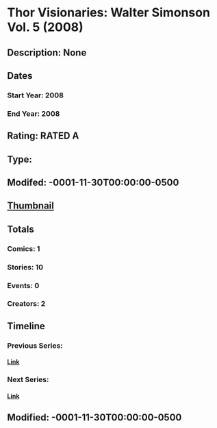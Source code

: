# Thor Visionaries: Walter Simonson Vol. 5 (2008)
## Description: None
## Dates
### Start Year: 2008
### End Year: 2008
## Rating: RATED A
## Type: 
## Modifed: -0001-11-30T00:00:00-0500
## [Thumbnail](http://i.annihil.us/u/prod/marvel/i/mg/5/a0/4bc33de418040.jpg)
## Totals
### Comics: 1
### Stories: 10
### Events: 0
### Creators: 2
## Timeline
### Previous Series: 
#### [Link]()
### Next Series: 
#### [Link]()
## Modified: -0001-11-30T00:00:00-0500